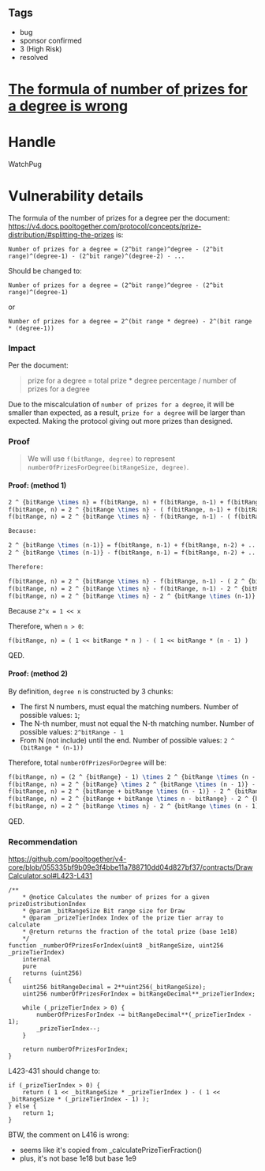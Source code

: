 ## Tags

- bug
- sponsor confirmed
- 3 (High Risk)
- resolved

# [The formula of number of prizes for a degree is wrong](https://github.com/code-423n4/2021-10-pooltogether-findings/issues/33) 

# Handle

WatchPug


# Vulnerability details

The formula of the number of prizes for a degree per the document: https://v4.docs.pooltogether.com/protocol/concepts/prize-distribution/#splitting-the-prizes is:
```
Number of prizes for a degree = (2^bit range)^degree - (2^bit range)^(degree-1) - (2^bit range)^(degree-2) - ...
```
Should be changed to:
```
Number of prizes for a degree = (2^bit range)^degree - (2^bit range)^(degree-1)
```
or
```
Number of prizes for a degree = 2^(bit range * degree) - 2^(bit range * (degree-1))
```

### Impact

Per the document:

> prize for a degree = total prize * degree percentage / number of prizes for a degree

Due to the miscalculation of `number of prizes for a degree`, it will be smaller than expected, as a result, `prize for a degree` will be larger than expected. Making the protocol giving out more prizes than designed.

### Proof

> We will use `f(bitRange, degree)` to represent `numberOfPrizesForDegree(bitRangeSize, degree)`.

#### Proof: (method 1)

```tex
2 ^ {bitRange \times n} = f(bitRange, n) + f(bitRange, n-1) + f(bitRange, n-2) + ... + f(bitRange, 1) + f(bitRange, 0)
f(bitRange, n) = 2 ^ {bitRange \times n} - ( f(bitRange, n-1) + f(bitRange, n-2) + ... + f(bitRange, 1) + f(bitRange, 0) )
f(bitRange, n) = 2 ^ {bitRange \times n} - f(bitRange, n-1) - ( f(bitRange, n-2) + ... + f(bitRange, 1) + f(bitRange, 0) )

Because:

2 ^ {bitRange \times (n-1)} = f(bitRange, n-1) + f(bitRange, n-2) + ... + f(bitRange, 1) + f(bitRange, 0)
2 ^ {bitRange \times (n-1)} - f(bitRange, n-1) = f(bitRange, n-2) + ... + f(bitRange, 1) + f(bitRange, 0)

Therefore:

f(bitRange, n) = 2 ^ {bitRange \times n} - f(bitRange, n-1) - ( 2 ^ {bitRange \times (n-1)} - f(bitRange, n-1) )
f(bitRange, n) = 2 ^ {bitRange \times n} - f(bitRange, n-1) - 2 ^ {bitRange \times (n-1)} + f(bitRange, n-1)
f(bitRange, n) = 2 ^ {bitRange \times n} - 2 ^ {bitRange \times (n-1)}
```

Because `2^x = 1 << x`

Therefore, when `n > 0`:

```
f(bitRange, n) = ( 1 << bitRange * n ) - ( 1 << bitRange * (n - 1) )
```

QED.

#### Proof: (method 2)

By definition, `degree n` is constructed by 3 chunks:

-  The first N numbers, must equal the matching numbers. Number of possible values: `1`;
-  The N-th number, must not equal the N-th matching number. Number of possible values: `2^bitRange - 1`
-  From N (not include) until the end. Number of possible values: `2 ^ (bitRange * (n-1))`

Therefore, total `numberOfPrizesForDegree` will be:

```tex
f(bitRange, n) = (2 ^ {bitRange} - 1) \times 2 ^ {bitRange \times (n - 1)}
f(bitRange, n) = 2 ^ {bitRange} \times 2 ^ {bitRange \times (n - 1)} - 2 ^ {bitRange \times (n - 1)}
f(bitRange, n) = 2 ^ {bitRange + bitRange \times (n - 1)} - 2 ^ {bitRange \times (n - 1)}
f(bitRange, n) = 2 ^ {bitRange + bitRange \times n - bitRange} - 2 ^ {bitRange \times (n - 1)}
f(bitRange, n) = 2 ^ {bitRange \times n} - 2 ^ {bitRange \times (n - 1)}
```

QED.

### Recommendation

https://github.com/pooltogether/v4-core/blob/055335bf9b09e3f4bbe11a788710dd04d827bf37/contracts/DrawCalculator.sol#L423-L431


```solidity=412{423-431}
/**
    * @notice Calculates the number of prizes for a given prizeDistributionIndex
    * @param _bitRangeSize Bit range size for Draw
    * @param _prizeTierIndex Index of the prize tier array to calculate
    * @return returns the fraction of the total prize (base 1e18)
    */
function _numberOfPrizesForIndex(uint8 _bitRangeSize, uint256 _prizeTierIndex)
    internal
    pure
    returns (uint256)
{
    uint256 bitRangeDecimal = 2**uint256(_bitRangeSize);
    uint256 numberOfPrizesForIndex = bitRangeDecimal**_prizeTierIndex;

    while (_prizeTierIndex > 0) {
        numberOfPrizesForIndex -= bitRangeDecimal**(_prizeTierIndex - 1);
        _prizeTierIndex--;
    }

    return numberOfPrizesForIndex;
}
```

L423-431 should change to:

```solidity
if (_prizeTierIndex > 0) {
    return ( 1 << _bitRangeSize * _prizeTierIndex ) - ( 1 << _bitRangeSize * (_prizeTierIndex - 1) );
} else {
    return 1;
}
```

BTW, the comment on L416 is wrong:

- seems like it's copied from _calculatePrizeTierFraction()
- plus, it's not base 1e18 but base 1e9

